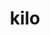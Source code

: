---
category: 4-letters
denotation: null
name: kilo
reference_link: https://www.etymonline.com/word/kilo
root_language: null
root_name: null
title: kilo
type: free
word_sums:
- respelling: kilo
  sum: 'Kilo + '
---